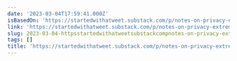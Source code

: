 ```yaml
---
date: '2023-03-04T17:59:41.000Z'
isBasedOn: 'https://startedwithatweet.substack.com/p/notes-on-privacy-extremism?r=kpgl'
link: 'https://startedwithatweet.substack.com/p/notes-on-privacy-extremism?r=kpgl'
slug: 2023-03-04-httpsstartedwithatweetsubstackcompnotes-on-privacy-extremismrkpgl
tags: []
title: 'https://startedwithatweet.substack.com/p/notes-on-privacy-extremism?r=kpgl'
---
```


